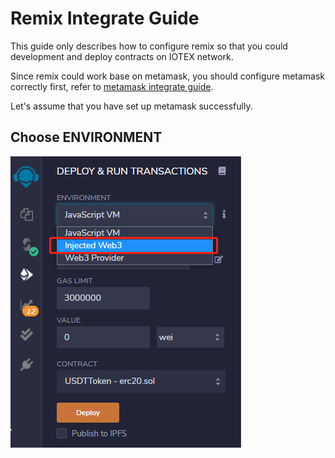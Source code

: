 # Remix Integrate Guide

This guide only describes how to configure remix so that you could development and deploy contracts on IOTEX network.

Since remix could work base on metamask, you should configure metamask correctly first, refer to [metamask integrate guide](./metamask.md).

Let's assume that you have set up metamask successfully.

## Choose ENVIRONMENT
![avatar](https://github.com/iotexproject/babel-api/raw/main/doc/remix.png)
